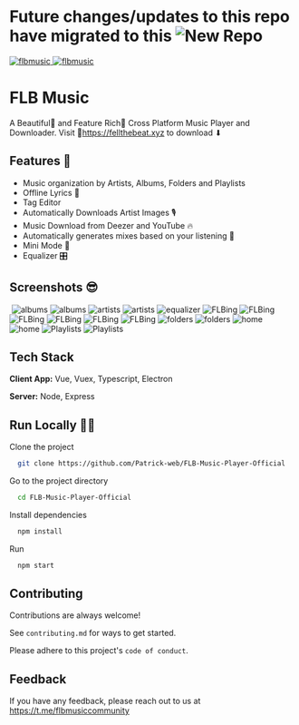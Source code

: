 
# Future changes/updates to this repo have migrated to this ![New Repo](https://github.com/FLB-Music/FLB-Music-Player)
<a href="https://snapcraft.io/flbmusic">
  <img alt="flbmusic" src="https://snapcraft.io/flbmusic/badge.svg" />
</a>
<a href="https://snapcraft.io/flbmusic">
  <img alt="flbmusic" src="https://snapcraft.io/flbmusic/trending.svg?name=0" />
</a>
    
# FLB Music

A Beautiful🌹 and Feature Rich💎 Cross Platform Music Player and Downloader.
Visit 🔗https://fellthebeat.xyz to download ⬇




## Features 🔩

- Music organization by Artists, Albums, Folders and Playlists 
- Offline Lyrics 📜
- Tag Editor
- Automatically Downloads Artist Images 🎙
- Music Download from Deezer and YouTube 🔥
- Automatically generates mixes based on your listening 🕺
- Mini Mode 🤏
- Equalizer 🎛

  
## Screenshots 😎

​
![albums](https://i.ibb.co/ChZDKqf/albums-1-min.jpg)
![albums](https://i.ibb.co/P1JHBgp/albums-2-min.jpg)
![artists](https://i.ibb.co/6yBt2hZ/artists-1-min.jpg)
![artists](https://i.ibb.co/1sgQR1d/artists-2-min.jpg)
![equalizer](https://i.ibb.co/L8YFTpD/equalizer-min.jpg)
![FLBing](https://i.ibb.co/BNkW23s/FLBing-1-min.jpg)
![FLBing](https://i.ibb.co/chNDVXn/FLBing-2-min.jpg)
![FLBing](https://i.ibb.co/P4ccyKb/FLBing-3-min.jpg)
![FLBing](https://i.ibb.co/HFkVZ5p/FLBing-4-min.jpg)
![FLBing](https://i.ibb.co/fGY8Zq3/FLBing-5-min.jpg)
![FLBing](https://i.ibb.co/qdSR5n1/FLBing-6-min.jpg)
![folders](https://i.ibb.co/LkDJswy/folders-1-min.jpg)
![folders](https://i.ibb.co/H75PhGC/folders-2-min.jpg)
![home](https://i.ibb.co/41F677n/home-1-min.jpg)
![home](https://i.ibb.co/WDDvcsV/home-2-min.jpg)
![Playlists](https://i.ibb.co/T0HMGWv/Playlists-1-min.jpg)
![Playlists](https://i.ibb.co/1Jqg0qZ/Playlists-2-min.jpg)
## Tech Stack

**Client App:** Vue, Vuex, Typescript, Electron

**Server:** Node, Express

  
## Run Locally 🏃‍♂️

Clone the project

```bash
  git clone https://github.com/Patrick-web/FLB-Music-Player-Official
```

Go to the project directory

```bash
  cd FLB-Music-Player-Official
```

Install dependencies

```bash
  npm install
```

Run 

```bash
  npm start
```

  
## Contributing

Contributions are always welcome!

See `contributing.md` for ways to get started.

Please adhere to this project's `code of conduct`.

  
## Feedback

If you have any feedback, please reach out to us at https://t.me/flbmusiccommunity

  

  
